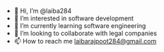 - 👋 Hi, I’m @laiba284
- 👀 I’m interested in software development
- 🌱 I’m currently learning software engineering
- 💞️ I’m looking to collaborate with legal companies
- 📫 How to reach me laibarajpoot284@gmail.com

<!---
laiba284/laiba284 is a ✨ special ✨ repository because its `README.md` (this file) appears on your GitHub profile.
You can click the Preview link to take a look at your changes.
--->
